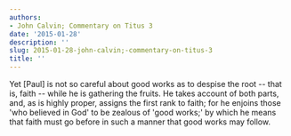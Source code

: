 ```yaml
---
authors:
- John Calvin; Commentary on Titus 3
date: '2015-01-28'
description: ''
slug: 2015-01-28-john-calvin;-commentary-on-titus-3
title: ''
---
```

Yet [Paul] is not so careful about good works as to despise the root -- that is, faith -- while he is gathering the fruits. He takes account of both parts, and, as is highly proper, assigns the first rank to faith; for he enjoins those 'who believed in God' to be zealous of 'good works;' by which he means that faith must go before in such a manner that good works may follow.



